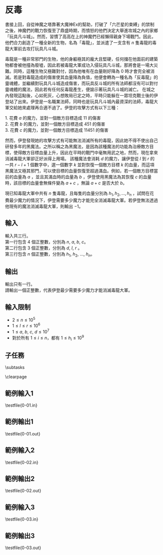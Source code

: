 # 反毒

書接上回，自從神魔之塔靠著大魔神Ex的幫助，打破了「六芒星的束縛」的禁制之後，神魔們的戰力恢復至了鼎盛時期，而憤怒的他們決定大舉進攻城之內的家鄉「玩具凡斗城」。然而，習慣了高高在上的神魔們已經懶得親身下場戰鬥。因此，他們合力創造了一種全新的生物，名為「毒龍」，並派遣了一支含有 $n$ 隻毒龍的毒龍大軍前去攻打玩具凡斗城。

毒龍是一種非常邪門的生物，他的身軀極其的龐大且堅硬，任何擋在他面前的建築物都會被他撞為廢墟，因此若被毒龍大軍成功入侵玩具凡斗城，那將會是一場大災難。同時，這種生物又極難對付，因為他唯有在血量剛好降為 $0$ 時才會完全被消滅。若是對毒龍造成的傷害使其血量降為負值，他便會轉為一種名為「反毒龍」的靈魂體，並繼續對玩具凡斗城造成傷害，而玩具反斗城的所有法師都沒有可以對付靈魂體的魔法，因此若有任何反毒龍產生，便諭示著玩具凡斗城的滅亡。
在城之內發現這點後，心如死灰，心想敗局已定之時，平時只能躲在一眾坦克戰士後的伊登站了出來。伊登是一名職業法師，同時也是玩具凡斗城內最資深的法師，毒龍大軍交給她來處理再合適不過了。伊登的攻擊方式有以下三種：

$1.$ 花費 $a$ 的魔力，並對一個敵方目標造成 $11$ 的傷害\
$2.$ 花費 $b$ 的魔力，並對一個敵方目標造成 $451$ 的傷害\
$3.$ 花費 $c$ 的魔力，並對一個敵方目標造成 $11451$ 的傷害

然而，伊登發現她的攻擊方式有可能無法消滅所有的毒龍，因此她不得不使出自己研發多年的黑魔法。之所以稱之為黑魔法，是因為該種魔法的功能為治療敵方目標，使得敵方目標血量上升，因此在平時的戰鬥中毫無用武之地，然而，現在拿來消滅毒龍大軍卻正好派得上用場。
該種魔法會消耗 $d$ 的魔力，讓伊登從 $l$ 到 $r$ 的一共 $r-l+1$ 個數字中，選一個數字 $k$ 並對恢復一個敵方目標 $k$ 的血量，而這項黑魔法又極其邪門，可以使目標的血量恢復至超過滿血。例如，若一個敵方目標當前的血量為 $a$ ，並且其滿血時的血量為 $b$ ，伊登使用黑魔法為其恢復 $c$ 的血量時，該目標的血量會無條件變為 $a+c$ ，無論 $a+c$ 是否大於 $b$。

現已知毒龍大軍中共有 $n$ 隻毒龍，且每隻的血量分別為 $h_1, h_2, ..., h_n$ ，試問在花費最少魔力的情況下，伊登需要多少魔力才能完全消滅毒龍大軍。若伊登無法透過他現有的魔法消滅毒龍大軍，則輸出 $-1$。

## 輸入
輸入共三行。\
第一行包含 $4$ 個正整數，分別為 $n,$ $a$, $b$, $c$。\
第二行包含 $3$ 個正整數，分別為 $d,$ $l$, $r$ 。\
第三行包含 $n$ 個正整數，分別為 $h_1,$ $h_2,$ $...,$ $h_n$。

## 輸出
輸出只有一行。\
請輸出一個正整數，代表伊登最少需要多少魔力才能消滅毒龍大軍。

## 輸入限制
 - $2 \le n \le 10^{5}$
 - $1 \le l \le r \le 10^{6}$
 - $1 \le a,$ $b$, $c$, $d \le 10^{7}$
 - 對於所有 $1 \le i \le n$，都有 $1 \le h_i \le 10^9$

## 子任務
\subtasks

\clearpage

## 範例輸入1
\testfile{0-01.in}

## 範例輸出1
\testfile{0-01.out}

## 範例輸入2
\testfile{0-02.in}

## 範例輸出2
\testfile{0-02.out}

## 範例輸入3
\testfile{0-03.in}

## 範例輸出3
\testfile{0-03.out}

